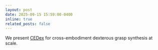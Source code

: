 ```yaml
---
layout: post
date: 2025-09-15 15:59:00-0400
inline: true
related_posts: false
---
```

We present [CEDex](https://georgewuzy.github.io/cedex-website/) for cross-embodiment dexterous grasp synthesis at scale.